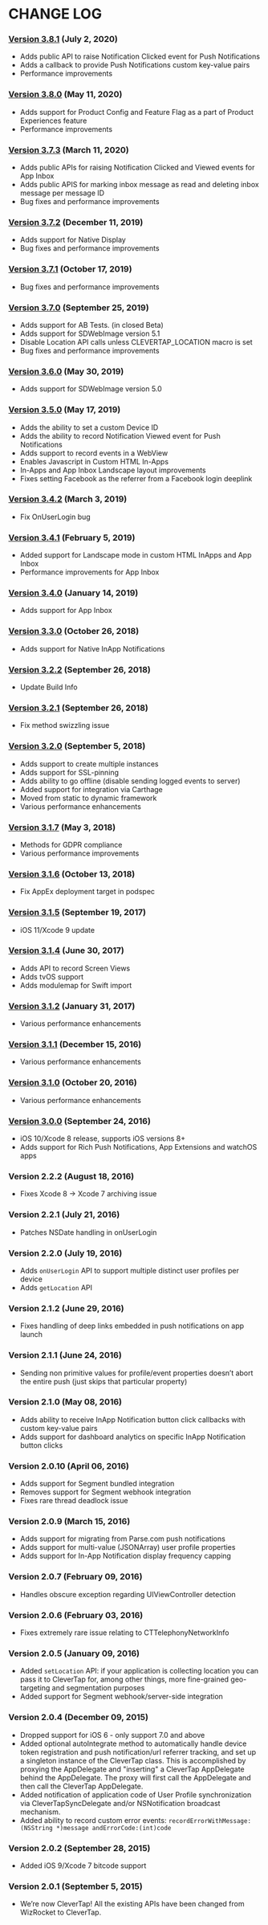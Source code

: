 # CHANGE LOG

### [Version 3.8.1](https://github.com/CleverTap/clevertap-ios-sdk/releases/tag/3.8.1) (July 2, 2020)
* Adds public API to raise Notification Clicked event for Push Notifications
* Adds a callback to provide Push Notifications custom key-value pairs
* Performance improvements

### [Version 3.8.0](https://github.com/CleverTap/clevertap-ios-sdk/releases/tag/3.8.0) (May 11, 2020)
* Adds support for Product Config and Feature Flag as a part of Product Experiences feature
* Performance improvements

### [Version 3.7.3](https://github.com/CleverTap/clevertap-ios-sdk/releases/tag/3.7.3) (March 11, 2020)
* Adds public APIs for raising Notification Clicked and Viewed events for App Inbox
* Adds public APIS for marking inbox message as read and deleting inbox message per message ID
* Bug fixes and performance improvements

### [Version 3.7.2](https://github.com/CleverTap/clevertap-ios-sdk/releases/tag/3.7.2) (December 11, 2019)
* Adds support for Native Display
* Bug fixes and performance improvements

### [Version 3.7.1](https://github.com/CleverTap/clevertap-ios-sdk/releases/tag/3.7.1) (October 17, 2019)
* Bug fixes and performance improvements

### [Version 3.7.0](https://github.com/CleverTap/clevertap-ios-sdk/releases/tag/3.7.0) (September 25, 2019)
* Adds support for AB Tests. (in closed Beta)
* Adds support for SDWebImage version 5.1
* Disable Location API calls unless CLEVERTAP_LOCATION macro is set
* Bug fixes and performance improvements

### [Version 3.6.0](https://github.com/CleverTap/clevertap-ios-sdk/releases/tag/3.6.0) (May 30, 2019)
* Adds support for SDWebImage version 5.0 

### [Version 3.5.0](https://github.com/CleverTap/clevertap-ios-sdk/releases/tag/3.5.0) (May 17, 2019)
* Adds the ability to set a custom Device ID
* Adds the ability to record Notification Viewed event for Push Notifications
* Adds support to record events in a WebView
* Enables Javascript in Custom HTML In-Apps
* In-Apps and App Inbox Landscape layout improvements
* Fixes setting Facebook as the referrer from a Facebook login deeplink

### [Version 3.4.2](https://github.com/CleverTap/clevertap-ios-sdk/releases/tag/3.4.2) (March 3, 2019)
* Fix OnUserLogin bug

### [Version 3.4.1](https://github.com/CleverTap/clevertap-ios-sdk/releases/tag/3.4.1) (February 5, 2019)
* Added support for Landscape mode in custom HTML InApps and App Inbox
* Performance improvements for App Inbox

### [Version 3.4.0](https://github.com/CleverTap/clevertap-ios-sdk/releases/tag/3.4.0) (January 14, 2019)
* Adds support for App Inbox

### [Version 3.3.0](https://github.com/CleverTap/clevertap-ios-sdk/releases/tag/3.3.0) (October 26, 2018)
* Adds support for Native InApp Notifications

### [Version 3.2.2](https://github.com/CleverTap/clevertap-ios-sdk/releases/tag/3.2.2) (September 26, 2018)
* Update Build Info

### [Version 3.2.1](https://github.com/CleverTap/clevertap-ios-sdk/releases/tag/3.2.1) (September 26, 2018)
* Fix method swizzling issue

### [Version 3.2.0](https://github.com/CleverTap/clevertap-ios-sdk/releases/tag/3.2.0) (September 5, 2018)
* Adds support to create multiple instances
* Adds support for SSL-pinning
* Adds ability to go offline (disable sending logged events to server)
* Added support for integration via Carthage
* Moved from static to dynamic framework
* Various performance enhancements

### [Version 3.1.7](https://github.com/CleverTap/clevertap-ios-sdk/releases/tag/3.1.7) (May 3, 2018)
* Methods for GDPR compliance
* Various performance improvements

### [Version 3.1.6](https://github.com/CleverTap/clevertap-ios-sdk/releases/tag/3.1.6) (October 13, 2018)
* Fix AppEx deployment target in podspec

### [Version 3.1.5](https://github.com/CleverTap/clevertap-ios-sdk/releases/tag/3.1.5) (September 19, 2017)
* iOS 11/Xcode 9 update

### [Version 3.1.4](https://github.com/CleverTap/clevertap-ios-sdk/releases/tag/3.1.4) (June 30, 2017)
* Adds API to record Screen Views
* Adds tvOS support 
* Adds modulemap for Swift import

### [Version 3.1.2](https://github.com/CleverTap/clevertap-ios-sdk/releases/tag/3.1.2) (January 31, 2017)
* Various performance enhancements

### [Version 3.1.1](https://github.com/CleverTap/clevertap-ios-sdk/releases/tag/3.1.1) (December 15, 2016)
* Various performance enhancements

### [Version 3.1.0](https://github.com/CleverTap/clevertap-ios-sdk/releases/tag/3.1.0) (October 20, 2016)
* Various performance enhancements

### [Version 3.0.0](https://github.com/CleverTap/clevertap-ios-sdk/releases/tag/3.0.0) (September 24, 2016)
* iOS 10/Xcode 8 release, supports iOS versions 8+
* Adds support for Rich Push Notifications, App Extensions and watchOS apps

### Version 2.2.2 (August 18, 2016)
* Fixes Xcode 8 -> Xcode 7 archiving issue

### Version 2.2.1 (July 21, 2016)
* Patches NSDate handling in onUserLogin

### Version 2.2.0 (July 19, 2016)
* Adds `onUserLogin` API to support multiple distinct user profiles per device
* Adds `getLocation` API

### Version 2.1.2 (June 29, 2016)
* Fixes handling of deep links embedded in push notifications on app launch

### Version 2.1.1 (June 24, 2016)
* Sending non primitive values for profile/event properties doesn’t abort the entire push (just skips that particular property)

### Version 2.1.0 (May 08, 2016)
* Adds ability to receive InApp Notification button click callbacks with custom key-value pairs
* Adds support for dashboard analytics on specific InApp Notification button clicks

### Version 2.0.10 (April 06, 2016)
* Adds support for Segment bundled integration
* Removes support for Segment webhook integration
* Fixes rare thread deadlock issue

### Version 2.0.9 (March 15, 2016)
* Adds support for migrating from Parse.com push notifications
* Adds support for multi-value (JSONArray) user profile properties
* Adds support for In-App Notification display frequency capping

### Version 2.0.7 (February 09, 2016)
* Handles obscure exception regarding UIViewController detection

### Version 2.0.6 (February 03, 2016)
* Fixes extremely rare issue relating to CTTelephonyNetworkInfo

### Version 2.0.5 (January 09, 2016)
* Added `setLocation` API: if your application is collecting location you can pass it to CleverTap for, among other things, more fine-grained geo-targeting and segmentation purposes
* Added support for Segment webhook/server-side integration

### Version 2.0.4 (December 09, 2015)
* Dropped support for iOS 6 - only support 7.0 and above
* Added optional autoIntegrate method to automatically handle device token registration and
push notification/url referrer tracking, and set up a singleton instance of the CleverTap class. This is accomplished by proxying the AppDelegate and "inserting" a CleverTap AppDelegate behind the AppDelegate. The proxy will first call the AppDelegate and then call the CleverTap AppDelegate.
* Added notification of application code of User Profile synchronization via CleverTapSyncDelegate and/or NSNotification broadcast mechanism.
* Added ability to record custom error events: `recordErrorWithMessage:(NSString *)message andErrorCode:(int)code`

### Version 2.0.2 (September 28, 2015)
* Added iOS 9/Xcode 7 bitcode support

### Version 2.0.1 (September 5, 2015)
* We’re now CleverTap! All the existing APIs have been changed from WizRocket to CleverTap.


